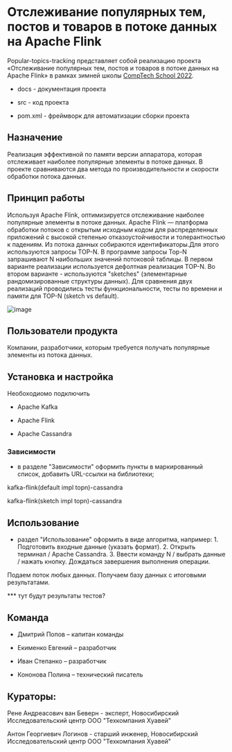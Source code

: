 # Отслеживание популярных тем, постов и товаров в потоке данных на Apache Flink

Popular-topics-tracking представляет собой реализацию проекта «Отслеживание популярных тем, постов и товаров в потоке данных на Apache Flink» в рамках зимней школы [CompTech School 2022](https://comptechschool.com/).

- docs - документация проекта

- src - код проекта

- pom.xml - фреймворк для автоматизации сборки проекта

## Назначение

Реализация эффективной по памяти версии аппаратора, которая отслеживает наиболее популярные элементы в потоке данных. В проекте сравниваются два метода по производительности и скорости обработки потока данных.

## Принцип работы

Используя Apache Flink, оптимизируется отслеживание наиболее популярные элементы в потоке данных. Apache Flink — платформа обработки потоков с открытым исходным кодом для распределенных приложений с высокой степенью отказоустойчивости и толерантностью к падениям. Из потока данных собираются идентификаторы.Для этого используются запросы TOP-N. В программе запросы Top-N запрашивают N наибольших значений потоковой таблицы. В первом варианте реализации используется дефолтная реализация TOP-N. Во втором варианте - используются "sketches" (элементарные рандомизированные структуры данных). Для сравнения двух реализаций проводились тесты функциональности, тесты  по времени и памяти для TOP-N (sketch vs default).



![image](https://user-images.githubusercontent.com/98398064/152352936-4a7a607f-df7f-463e-bde0-13e51bc0ece7.png)

## Пользователи продукта

Компании, разработчики, которым требуется получать популярные элементы из потока данных.

## Установка и настройка

Необоходиомо подключить

- Apache Kafka

- Apache Flink

- Apache Cassandra

### Зависимости

* в разделе "Зависимости" оформить пункты в маркированный список, добавить URL-ссылки на библиотеки;

kafka-flink(default impl topn)-cassandra

kafka-flink(sketch impl topn)-cassandra

## Использование

* раздел "Использование" оформить в виде алгоритма, например: 1. Подготовить входные данные (указать формат). 2. Открыть терминал / Apache Cassandra. 3. Ввести команду N / выбрать данные / нажать кнопку. Дождаться завершения выполнения операции.

Подаем поток любых данных. Получаем базу данных с итоговыми результатами.

*** тут будут результаты тестов?

## Команда

- Дмитрий Попов – капитан команды

- Екименко Евгений – разработчик

- Иван Степанко – разработчик

- Кононова Полина – технический писатель

## Кураторы: 

Рене Андреасович ван Беверн - эксперт, Новосибирский Исследовательский центр ООО "Техкомпания Хуавей"

Антон Георгиевич Логинов - старший инженер, Новосибирский Исследовательский центр ООО "Техкомпания Хуавей"

